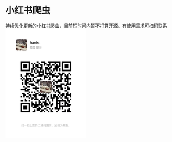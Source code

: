 # 小红书爬虫
持续优化更新的小红书爬虫，目前短时间内暂不打算开源。有使用需求可扫码联系
<img decoding="async" src="https://github.com/h88z/XiaoHongShu_Spiders/blob/main/wechat.jpg" width="50%">
